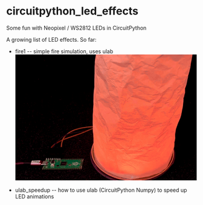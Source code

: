# circuitpython_led_effects

Some fun with Neopixel / WS2812 LEDs in CircuitPython


A growing list of LED effects. So far:

* fire1 -- simple fire simulation, uses ulab
  <img src="./docs/fire1clip1.gif" />

* ulab_speedup -- how to use ulab (CircuitPython Numpy) to speed up LED animations
